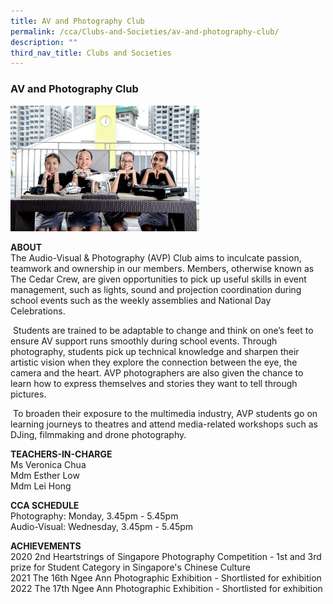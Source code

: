 ```yaml
---
title: AV and Photography Club
permalink: /cca/Clubs-and-Societies/av-and-photography-club/
description: ""
third_nav_title: Clubs and Societies
---
```

### AV and Photography Club

<img src="/images/cs1.png" style="width:60%">

**ABOUT**  <br>
The Audio-Visual & Photography (AVP) Club aims to inculcate passion, teamwork and ownership in our members. Members, otherwise known as The Cedar Crew, are given opportunities to pick up useful skills in event management, such as lights, sound and projection coordination during school events such as the weekly assemblies and National Day Celebrations.

 Students are trained to be adaptable to change and think on one’s feet to ensure AV support runs smoothly during school events. Through photography, students pick up technical knowledge and sharpen their artistic vision when they explore the connection between the eye, the camera and the heart. AVP photographers are also given the chance to learn how to express themselves and stories they want to tell through pictures.

 To broaden their exposure to the multimedia industry, AVP students go on learning journeys to theatres and attend media-related workshops such as DJing, filmmaking and drone photography.

  

**TEACHERS-IN-CHARGE**<br>
Ms Veronica Chua<br>
Mdm Esther Low<br>
Mdm Lei Hong

  

**CCA SCHEDULE**<br>
Photography: Monday, 3.45pm - 5.45pm<br>
Audio-Visual: Wednesday, 3.45pm - 5.45pm

  

**ACHIEVEMENTS**<br>
2020 2nd Heartstrings of Singapore Photography Competition - 1st and 3rd prize for Student Category in Singapore's Chinese Culture<br>
2021 The 16th Ngee Ann Photographic Exhibition - Shortlisted for exhibition<br>
2022 The 17th Ngee Ann Photographic Exhibition - Shortlisted for exhibition
